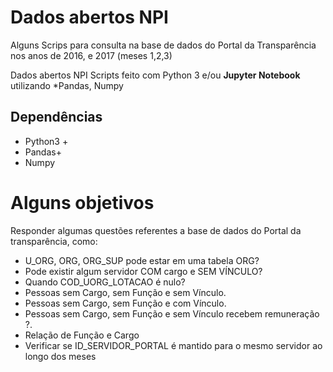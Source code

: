 # Dados abertos NPI
Alguns Scrips para consulta na base de dados do Portal da Transparência nos anos de 2016, e 2017 (meses 1,2,3)

Dados abertos NPI 
Scripts feito com Python 3 e/ou **Jupyter Notebook** utilizando *Pandas, Numpy

## Dependências
- Python3 +
- Pandas+
- Numpy


# Alguns objetivos

Responder algumas questões referentes a base de dados do Portal da transparência, como:
- U_ORG, ORG, ORG_SUP pode estar em uma tabela ORG?
- Pode existir algum servidor COM cargo e SEM VÍNCULO?
- Quando COD_UORG_LOTACAO é nulo? 
- Pessoas sem Cargo, sem Função e sem Vínculo.
- Pessoas sem Cargo, sem Função e com Vínculo.
- Pessoas sem Cargo, sem Função e sem Vínculo recebem remuneração ?.
- Relação de Função e Cargo
- Verificar se ID_SERVIDOR_PORTAL é mantido para o mesmo servidor ao longo dos meses

